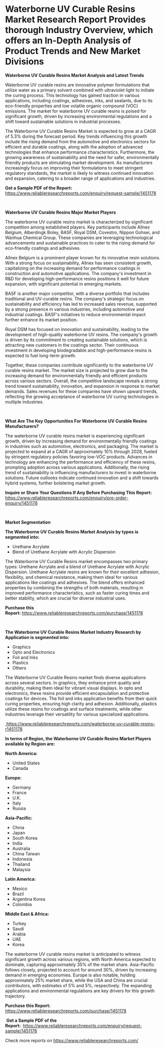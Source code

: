 <p><h1>Waterborne UV Curable Resins Market Research Report Provides thorough Industry Overview, which offers an In-Depth Analysis of Product Trends and New Market Divisions</h1></p><p><strong>Waterborne UV Curable Resins Market Analysis and Latest Trends</strong></p>
<p><p>Waterborne UV curable resins are innovative polymer formulations that utilize water as a primary solvent combined with ultraviolet light to initiate the curing process. This technology has gained traction in various applications, including coatings, adhesives, inks, and sealants, due to its eco-friendly properties and low volatile organic compound (VOC) emissions. The market for waterborne UV curable resins is poised for significant growth, driven by increasing environmental regulations and a shift toward sustainable solutions in industrial processes.</p><p>The Waterborne UV Curable Resins Market is expected to grow at a CAGR of 5.3% during the forecast period. Key trends influencing this growth include the rising demand from the automotive and electronics sectors for efficient and durable coatings, along with the adoption of advanced technologies that enhance performance characteristics. Furthermore, the growing awareness of sustainability and the need for safer, environmentally friendly products are stimulating market development. As manufacturers increasingly focus on improving their formulations to meet stringent regulatory standards, the market is likely to witness continued innovation and expansion, catering to a broader range of applications and industries.</p></p>
<p><strong>Get a Sample PDF of the Report:&nbsp;</strong> <a href="https://www.reliableresearchreports.com/enquiry/request-sample/1451178?utm_campaign=3383&utm_medium=2&utm_source=Github&utm_content=ia&utm_term=31032025&utm_id=waterborne-uv-curable-resins">https://www.reliableresearchreports.com/enquiry/request-sample/1451178</a></p>
<p>&nbsp;</p>
<p><strong>Waterborne UV Curable Resins Major Market Players</strong></p>
<p><p>The waterborne UV curable resins market is characterized by significant competition among established players. Key participants include Allnex Belgium, Alberdingk Boley, BASF, Royal DSM, Covestro, Nippon Gohsei, and Wanhua Chemical Group. These companies are leveraging technological advancements and sustainable practices to cater to the rising demand for eco-friendly coatings and adhesives.</p><p>Allnex Belgium is a prominent player known for its innovative resin solutions. With a strong focus on sustainability, Allnex has seen consistent growth, capitalizing on the increasing demand for performance coatings in construction and automotive applications. The company's investment in R&D for developing high-performance resins positions it well for future expansion, with significant potential in emerging markets.</p><p>BASF is another major competitor, with a diverse portfolio that includes traditional and UV-curable resins. The company's strategic focus on sustainability and efficiency has led to increased sales revenue, supported by a strong presence in various industries, including automotive and industrial coatings. BASF's initiatives to reduce environmental impact further enhance its market position.</p><p>Royal DSM has focused on innovation and sustainability, leading to the development of high-quality waterborne UV resins. The company's growth is driven by its commitment to creating sustainable solutions, which is attracting new customers in the coatings sector. Their continuous investment in developing biodegradable and high-performance resins is expected to fuel long-term growth.</p><p>Together, these companies contribute significantly to the waterborne UV curable resins market. The market size is projected to grow due to the increasing demand for environmentally friendly and efficient products across various sectors. Overall, the competitive landscape reveals a strong trend toward sustainability, innovation, and expansion in response to market demands. Sales revenues for these companies have shown upward trends, reflecting the growing acceptance of waterborne UV curing technologies in multiple industries.</p></p>
<p>&nbsp;</p>
<p><strong>What Are The Key Opportunities For Waterborne UV Curable Resins Manufacturers?</strong></p>
<p><p>The waterborne UV curable resins market is experiencing significant growth, driven by increasing demand for environmentally friendly coatings in industries such as automotive, electronics, and packaging. The market is projected to expand at a CAGR of approximately 10% through 2028, fueled by stringent regulatory policies favoring low-VOC products. Advances in technology are enhancing the performance and efficiency of these resins, prompting adoption across various applications. Additionally, the rising trend of sustainability is influencing manufacturers to invest in waterborne solutions. Future outlooks indicate continued innovation and a shift towards hybrid systems, further bolstering market growth.</p></p>
<p><strong>Inquire or Share Your Questions If Any Before Purchasing This Report:</strong> <a href="https://www.reliableresearchreports.com/enquiry/pre-order-enquiry/1451178?utm_campaign=3383&utm_medium=2&utm_source=Github&utm_content=ia&utm_term=31032025&utm_id=waterborne-uv-curable-resins">https://www.reliableresearchreports.com/enquiry/pre-order-enquiry/1451178</a></p>
<p>&nbsp;</p>
<p><strong>Market Segmentation</strong></p>
<p><strong>The Waterborne UV Curable Resins Market Analysis by types is segmented into:</strong></p>
<p><ul><li>Urethane Acrylate</li><li>Blend of Urethane Acrylate with Acrylic Dispersion</li></ul></p>
<p><p>The Waterborne UV Curable Resins market encompasses two primary types: Urethane Acrylate and a blend of Urethane Acrylate with Acrylic Dispersion. Urethane Acrylate resins are known for their excellent adhesion, flexibility, and chemical resistance, making them ideal for various applications like coatings and adhesives. The blend offers enhanced properties by combining the strengths of both materials, resulting in improved performance characteristics, such as faster curing times and better stability, which are crucial for diverse industrial uses.</p></p>
<p><strong>Purchase this Report:&nbsp;</strong><a href="https://www.reliableresearchreports.com/purchase/1451178?utm_campaign=3383&utm_medium=2&utm_source=Github&utm_content=ia&utm_term=31032025&utm_id=waterborne-uv-curable-resins">https://www.reliableresearchreports.com/purchase/1451178</a></p>
<p>&nbsp;</p>
<p><strong>The Waterborne UV Curable Resins Market Industry Research by Application is segmented into:</strong></p>
<p><ul><li>Graphics</li><li>Opto and Electronics</li><li>Foil and Inks</li><li>Plastics</li><li>Others</li></ul></p>
<p><p>The Waterborne UV Curable Resins market finds diverse applications across several sectors. In graphics, they enhance print quality and durability, making them ideal for vibrant visual displays. In opto and electronics, these resins provide efficient encapsulation and protective coatings for devices. The foil and inks application benefits from their quick curing properties, ensuring high clarity and adhesion. Additionally, plastics utilize these resins for coatings and surface treatments, while other industries leverage their versatility for various specialized applications.</p></p>
<p><a href="https://www.reliableresearchreports.com/waterborne-uv-curable-resins-r1451178?utm_campaign=3383&utm_medium=2&utm_source=Github&utm_content=ia&utm_term=31032025&utm_id=waterborne-uv-curable-resins">&nbsp;https://www.reliableresearchreports.com/waterborne-uv-curable-resins-r1451178</a></p>
<p><strong>In terms of Region, the Waterborne UV Curable Resins Market Players available by Region are:</strong></p>
<p>
    <p> <strong> North America: </strong>
        <ul>
            <li>United States</li>
            <li>Canada</li>
        </ul>
        </p> 
    <p> <strong> Europe: </strong>
        <ul>
            <li>Germany</li>
            <li>France</li>
            <li>U.K.</li>
            <li>Italy</li>
            <li>Russia</li>
        </ul>
        </p> 
    <p> <strong> Asia-Pacific: </strong>
        <ul>
            <li>China</li>
            <li>Japan</li>
            <li>South Korea</li>
            <li>India</li>
            <li>Australia</li>
            <li>China Taiwan</li>
            <li>Indonesia</li>
            <li>Thailand</li>
            <li>Malaysia</li>
        </ul>
        </p> 
    <p> <strong> Latin America: </strong>
        <ul>
            <li>Mexico</li>
            <li>Brazil</li>
            <li>Argentina Korea</li>
            <li>Colombia</li>
        </ul>
        </p> 
    <p> <strong> Middle East & Africa: </strong>
        <ul>
            <li>Turkey</li>
            <li>Saudi</li>
            <li>Arabia</li>
            <li>UAE</li>
            <li>Korea</li>
        </ul>
    </p>
    </p>
<p><p>The waterborne UV curable resins market is anticipated to witness significant growth across various regions, with North America expected to dominate, capturing approximately 35% of the market share. Asia-Pacific follows closely, projected to account for around 30%, driven by increasing demand in emerging economies. Europe is also notable, holding approximately 25% market share, while the USA and China are crucial contributors, with estimates of 5% and 5%, respectively. The expanding applications and environmental regulations are key drivers for this growth trajectory.</p></p>
<p><strong>Purchase this Report: </strong><a href="https://www.reliableresearchreports.com/purchase/1451178?utm_campaign=3383&utm_medium=2&utm_source=Github&utm_content=ia&utm_term=31032025&utm_id=waterborne-uv-curable-resins">https://www.reliableresearchreports.com/purchase/1451178</a></p>
<p>&nbsp;<strong>Get a Sample PDF of the Report:&nbsp;&nbsp;</strong><a href="https://www.reliableresearchreports.com/enquiry/request-sample/1451178?utm_campaign=3383&utm_medium=2&utm_source=Github&utm_content=ia&utm_term=31032025&utm_id=waterborne-uv-curable-resins">https://www.reliableresearchreports.com/enquiry/request-sample/1451178</a></p>
<p><strong></strong></p>
<p>Check more reports on <a href="https://www.reliableresearchreports.com/?utm_campaign=3383&utm_medium=2&utm_source=Github&utm_content=ia&utm_term=31032025&utm_id=waterborne-uv-curable-resins">https://www.reliableresearchreports.com/</a></p>